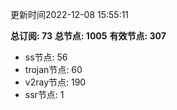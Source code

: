 更新时间2022-12-08 15:55:11

**总订阅: 73**
**总节点: 1005**
**有效节点: 307**
- ss节点: 56
- trojan节点: 60
- v2ray节点: 190
- ssr节点: 1
